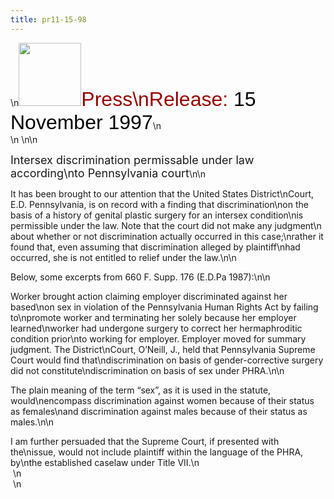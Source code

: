 ```yaml
---
title: pr11-15-98
---
```


\n<IMG SRC="/img/logo100.gif" HEIGHT="101" WIDTH="100" /><FONT FACE="Arial,Helvetica"><FONT SIZE="+3"><FONT COLOR="#990000">Press\nRelease: </FONT><FONT COLOR="#000000">15 November 1997</FONT></FONT></FONT>\n  
\n&nbsp;\n\n

<FONT SIZE="+1">Intersex discrimination permissable under law according\nto Pennsylvania court</FONT>\n\n

It has been brought to our attention that the United States District\nCourt, E.D. Pennsylvania, is on record with a finding that discrimination\non the basis of a history of genital plastic surgery for an intersex condition\nis permissible under the law. Note that the court did not make any judgment\n  
about whether or not discrimination actually occurred in this case;\nrather it found that, even assuming that discrimination alleged by plaintiff\nhad occurred, she is not entitled to relief under the law.\n\n

Below, some excerpts from 660 F. Supp. 176 (E.D.Pa 1987):\n\n

Worker brought action claiming employer discriminated against her based\non sex in violation of the Pennsylvania Human Rights Act by failing to\npromote worker and terminating her solely because her employer learned\nworker had undergone surgery to correct her hermaphroditic condition prior\nto working for employer. Employer moved for summary judgment. The District\nCourt, O&#8217;Neill, J., held that Pennsylvania Supreme Court would find that\ndiscrimination on basis of gender-corrective surgery did not constitute\ndiscrimination on basis of sex under <span class="caps">PHRA</span>.\n\n

The plain meaning of the term &#8220;sex&#8221;, as it is used in the statute, would\nencompass discrimination against women because of their status as females\nand discrimination against males because of their status as males.\n\n

I am further persuaded that the Supreme Court, if presented with the\nissue, would not include plaintiff within the language of the <span class="caps">PHRA</span>, by\nthe established caselaw under Title <span class="caps">VII</span>.\n  
&nbsp;\n  
&nbsp;\n